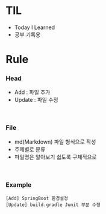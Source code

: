 # TIL

- Today I Learned
- 공부 기록용

# Rule

### Head

- Add : 파일 추가
- Update : 파일 수정

<br>

### File

- md(Markdown) 파일 형식으로 작성
- 주제별로 분류
- 파일명은 알아보기 쉽도록 구체적으로

<br>

### Example

    [Add] SpringBoot 환경설정
    [Update] build.gradle Junit 부분 수정